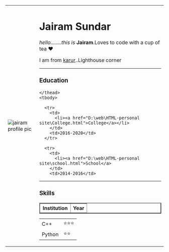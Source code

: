 
<html lang="en" dir="ltr">

<head>
  <meta charset="utf-8">
  <title>jai</title>
</head>

<body>
  <table cellspacing="20px">
    <tr>
      <td> <img src="D:\web\HTML-personal site\circle-cropped.png" alt="jairam profile pic"></td>
      <td>
        <h1>Jairam Sundar</h1>
        <p><em>hello........this is </em><strong>Jairam</strong>.Loves to code with a cup of tea ❤️ </p>
        <p>I am from <a href="https://karur.nic.in/">karur</a>..Lighthouse corner</p>
      

  <hr>
  <h3>Education</h3>
  <p>
  <table border="2">
    <thead>
      <tr>
        <th>Institution</th>
        <th>Year</th>
      </tr>

    </thead>
    <tbody>

      <tr>
        <td>
          <li><a href="D:\web\HTML-personal site\College.html">College</a></li>
        </td>
        <td>2016-2020</td>
      </tr>

      <tr>
        <td>
          <li><a href="D:\web\HTML-personal site\school.html">School</a>
        </td>
        <td>2014-2016</td>
      
  <hr>
  <h3>Skills</h3>
  <table cellspacing="10px">
    <tr>
      <td>C++</td>
      <td>⭐⭐⭐</td>
    </tr>
    <tr>
      <td>Python</td>
      <td>⭐⭐</td>
    </tr>

  </table>
  </p>

</body>

</html>
